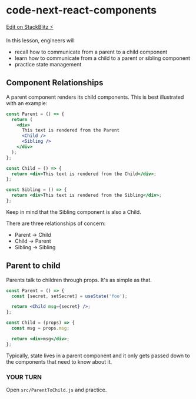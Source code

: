 # code-next-react-components

[Edit on StackBlitz ⚡️](https://stackblitz.com/edit/code-next-react-components)

In this lesson, engineers will

- recall how to communicate from a parent to a child component
- learn how to communicate from a child to a parent or sibling component
- practice state management

## Component Relationships

A parent component renders its child components. This is best illustrated with an example:

```jsx
const Parent = () => {
  return (
    <div>
      This text is rendered from the Parent
      <Child />
      <Sibling />
    </div>
  );
};

const Child = () => {
  return <div>This text is rendered from the Child</div>;
};

const Sibling = () => {
  return <div>This text is rendered from the Sibling</div>;
};
```

Keep in mind that the Sibling component is also a Child. 

There are three relationships of concern:

- Parent -> Child
- Child -> Parent
- Sibling -> Sibling

## Parent to child

Parents talk to children through props. It's as simple as that.

```jsx
const Parent = () => {
  const [secret, setSecret] = useState('foo');

  return <Child msg={secret} />;
};

const Child = (props) => {
  const msg = props.msg;

  return <div>msg</div>;
};
```

Typically, state lives in a parent component and it only gets passed down to the components that need to know about it.

### YOUR TURN

Open `src/ParentToChild.js` and practice.